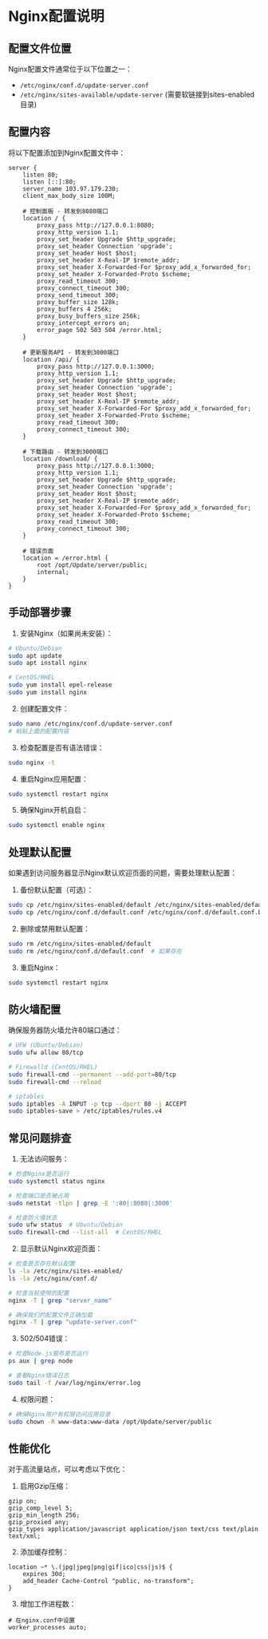 # Nginx配置说明

## 配置文件位置
Nginx配置文件通常位于以下位置之一：
- `/etc/nginx/conf.d/update-server.conf`
- `/etc/nginx/sites-available/update-server` (需要软链接到sites-enabled目录)

## 配置内容
将以下配置添加到Nginx配置文件中：

```nginx
server {
    listen 80;
    listen [::]:80;
    server_name 103.97.179.230;
    client_max_body_size 100M;

    # 控制面板 - 转发到8080端口
    location / {
        proxy_pass http://127.0.0.1:8080;
        proxy_http_version 1.1;
        proxy_set_header Upgrade $http_upgrade;
        proxy_set_header Connection 'upgrade';
        proxy_set_header Host $host;
        proxy_set_header X-Real-IP $remote_addr;
        proxy_set_header X-Forwarded-For $proxy_add_x_forwarded_for;
        proxy_set_header X-Forwarded-Proto $scheme;
        proxy_read_timeout 300;
        proxy_connect_timeout 300;
        proxy_send_timeout 300;
        proxy_buffer_size 128k;
        proxy_buffers 4 256k;
        proxy_busy_buffers_size 256k;
        proxy_intercept_errors on;
        error_page 502 503 504 /error.html;
    }

    # 更新服务API - 转发到3000端口
    location /api/ {
        proxy_pass http://127.0.0.1:3000;
        proxy_http_version 1.1;
        proxy_set_header Upgrade $http_upgrade;
        proxy_set_header Connection 'upgrade';
        proxy_set_header Host $host;
        proxy_set_header X-Real-IP $remote_addr;
        proxy_set_header X-Forwarded-For $proxy_add_x_forwarded_for;
        proxy_set_header X-Forwarded-Proto $scheme;
        proxy_read_timeout 300;
        proxy_connect_timeout 300;
    }

    # 下载路由 - 转发到3000端口
    location /download/ {
        proxy_pass http://127.0.0.1:3000;
        proxy_http_version 1.1;
        proxy_set_header Upgrade $http_upgrade;
        proxy_set_header Connection 'upgrade';
        proxy_set_header Host $host;
        proxy_set_header X-Real-IP $remote_addr;
        proxy_set_header X-Forwarded-For $proxy_add_x_forwarded_for;
        proxy_set_header X-Forwarded-Proto $scheme;
        proxy_read_timeout 300;
        proxy_connect_timeout 300;
    }

    # 错误页面
    location = /error.html {
        root /opt/Update/server/public;
        internal;
    }
}
```

## 手动部署步骤

1. 安装Nginx（如果尚未安装）：
```bash
# Ubuntu/Debian
sudo apt update
sudo apt install nginx

# CentOS/RHEL
sudo yum install epel-release
sudo yum install nginx
```

2. 创建配置文件：
```bash
sudo nano /etc/nginx/conf.d/update-server.conf
# 粘贴上面的配置内容
```

3. 检查配置是否有语法错误：
```bash
sudo nginx -t
```

4. 重启Nginx应用配置：
```bash
sudo systemctl restart nginx
```

5. 确保Nginx开机自启：
```bash
sudo systemctl enable nginx
```

## 处理默认配置

如果遇到访问服务器显示Nginx默认欢迎页面的问题，需要处理默认配置：

1. 备份默认配置（可选）：
```bash
sudo cp /etc/nginx/sites-enabled/default /etc/nginx/sites-enabled/default.bak
sudo cp /etc/nginx/conf.d/default.conf /etc/nginx/conf.d/default.conf.bak  # 如果存在
```

2. 删除或禁用默认配置：
```bash
sudo rm /etc/nginx/sites-enabled/default
sudo rm /etc/nginx/conf.d/default.conf  # 如果存在
```

3. 重启Nginx：
```bash
sudo systemctl restart nginx
```

## 防火墙配置

确保服务器防火墙允许80端口通过：

```bash
# UFW (Ubuntu/Debian)
sudo ufw allow 80/tcp

# Firewalld (CentOS/RHEL)
sudo firewall-cmd --permanent --add-port=80/tcp
sudo firewall-cmd --reload

# iptables
sudo iptables -A INPUT -p tcp --dport 80 -j ACCEPT
sudo iptables-save > /etc/iptables/rules.v4
```

## 常见问题排查

1. 无法访问服务：
```bash
# 检查Nginx是否运行
sudo systemctl status nginx

# 检查端口是否被占用
sudo netstat -tlpn | grep -E ':80|:8080|:3000'

# 检查防火墙状态
sudo ufw status  # Ubuntu/Debian
sudo firewall-cmd --list-all  # CentOS/RHEL
```

2. 显示默认Nginx欢迎页面：
```bash
# 检查是否存在默认配置
ls -la /etc/nginx/sites-enabled/
ls -la /etc/nginx/conf.d/

# 检查当前使用的配置
nginx -T | grep "server_name"

# 确保我们的配置文件正确加载
nginx -T | grep "update-server.conf"
```

3. 502/504错误：
```bash
# 检查Node.js服务是否运行
ps aux | grep node

# 查看Nginx错误日志
sudo tail -f /var/log/nginx/error.log
```

4. 权限问题：
```bash
# 确保Nginx用户有权限访问应用目录
sudo chown -R www-data:www-data /opt/Update/server/public
```

## 性能优化

对于高流量站点，可以考虑以下优化：

1. 启用Gzip压缩：
```nginx
gzip on;
gzip_comp_level 5;
gzip_min_length 256;
gzip_proxied any;
gzip_types application/javascript application/json text/css text/plain text/xml;
```

2. 添加缓存控制：
```nginx
location ~* \.(jpg|jpeg|png|gif|ico|css|js)$ {
    expires 30d;
    add_header Cache-Control "public, no-transform";
}
```

3. 增加工作进程数：
```nginx
# 在nginx.conf中设置
worker_processes auto;
``` 